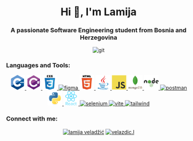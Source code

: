<h1 align="center">Hi 👋, I'm Lamija</h1>
<h3 align="center">A passionate Software Engineering student from Bosnia and Herzegovina</h3>

<div align="center">
  <img src="https://github.com/LamijaVeladzic/LamijaVeladzic/assets/133516093/23ce279c-d37f-470d-b8bd-39fc5d448eb4" alt="git" />
</div>

<h3 align="left">Languages and Tools:</h3>
<p align="center"> <a href="https://www.w3schools.com/cpp/" target="_blank" rel="noreferrer"> <img src="https://raw.githubusercontent.com/devicons/devicon/master/icons/cplusplus/cplusplus-original.svg" alt="cplusplus" width="40" height="40"/> </a> <a href="https://www.w3schools.com/cs/" target="_blank" rel="noreferrer"> <img src="https://raw.githubusercontent.com/devicons/devicon/master/icons/csharp/csharp-original.svg" alt="csharp" width="40" height="40"/> </a> <a href="https://www.w3schools.com/css/" target="_blank" rel="noreferrer"> <img src="https://raw.githubusercontent.com/devicons/devicon/master/icons/css3/css3-original-wordmark.svg" alt="css3" width="40" height="40"/> </a> <a href="https://www.figma.com/" target="_blank" rel="noreferrer"> <img src="https://www.vectorlogo.zone/logos/figma/figma-icon.svg" alt="figma" width="40" height="40"/> </a> <a href="https://www.w3.org/html/" target="_blank" rel="noreferrer"> <img src="https://raw.githubusercontent.com/devicons/devicon/master/icons/html5/html5-original-wordmark.svg" alt="html5" width="40" height="40"/> </a> <a href="https://www.java.com" target="_blank" rel="noreferrer"> <img src="https://raw.githubusercontent.com/devicons/devicon/master/icons/java/java-original.svg" alt="java" width="40" height="40"/> </a> <a href="https://developer.mozilla.org/en-US/docs/Web/JavaScript" target="_blank" rel="noreferrer"> <img src="https://raw.githubusercontent.com/devicons/devicon/master/icons/javascript/javascript-original.svg" alt="javascript" width="40" height="40"/> </a> <a href="https://www.mongodb.com/" target="_blank" rel="noreferrer"> <img src="https://raw.githubusercontent.com/devicons/devicon/master/icons/mongodb/mongodb-original-wordmark.svg" alt="mongodb" width="40" height="40"/> </a> <a href="https://nodejs.org" target="_blank" rel="noreferrer"> <img src="https://raw.githubusercontent.com/devicons/devicon/master/icons/nodejs/nodejs-original-wordmark.svg" alt="nodejs" width="40" height="40"/> </a> <a href="https://postman.com" target="_blank" rel="noreferrer"> <img src="https://www.vectorlogo.zone/logos/getpostman/getpostman-icon.svg" alt="postman" width="40" height="40"/> </a> <a href="https://www.python.org" target="_blank" rel="noreferrer"> <img src="https://raw.githubusercontent.com/devicons/devicon/master/icons/python/python-original.svg" alt="python" width="40" height="40"/> </a> <a href="https://reactjs.org/" target="_blank" rel="noreferrer"> <img src="https://raw.githubusercontent.com/devicons/devicon/master/icons/react/react-original-wordmark.svg" alt="react" width="40" height="40"/> </a> <a href="https://www.selenium.dev" target="_blank" rel="noreferrer"> <img src="https://github.com/LamijaVeladzic/LamijaVeladzic/assets/133516093/d0b6ca28-bdba-45a0-9306-05a3378c9ae0" alt="selenium" width="40" height="40"/> </a> <a href="https://vitejs.dev/" target="_blank" rel="noreferrer"> <img src="https://github.com/LamijaVeladzic/LamijaVeladzic/assets/133516093/7c03b917-f53d-418b-b3c6-159f281f5dac" alt="vite" width="40" height="40"/> </a> <a href="https://tailwindcss.com/" target="_blank" rel="noreferrer"> <img src="https://github.com/LamijaVeladzic/LamijaVeladzic/assets/133516093/e7057dd0-b2fa-4fd4-9598-23b4fed9f17c" alt="tailwind" width="40" height="40"/> </a> </p>

<h3 align="left">Connect with me:</h3>
<p align="center">
<a href="https://www.linkedin.com/in/lamija-velad%C5%BEi%C4%87-a4b17b257/" target="blank"><img align="center" src="https://github.com/LamijaVeladzic/LamijaVeladzic/assets/133516093/6a31be03-be27-420a-9427-ead544edd3c6" alt="lamija veladžić" height="40" width="40" /></a>
<a href="https://www.instagram.com/veladzic.l/" target="blank"><img align="center" src="https://github.com/LamijaVeladzic/LamijaVeladzic/assets/133516093/6b802c70-aead-4899-8d40-2b87b083b65f" alt="velazdic.l" height="40" width="40" /></a>
</p>
